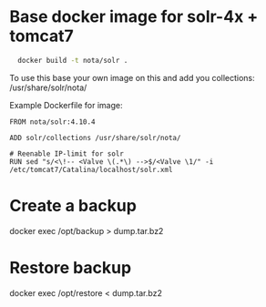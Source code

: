 # Base docker image for solr-4x + tomcat7

```bash
  docker build -t nota/solr .
```

To use this base your own image on this and add you collections:
/usr/share/solr/nota/

Example Dockerfile for image:
```
FROM nota/solr:4.10.4

ADD solr/collections /usr/share/solr/nota/

# Reenable IP-limit for solr
RUN sed "s/<\!-- <Valve \(.*\) -->$/<Valve \1/" -i /etc/tomcat7/Catalina/localhost/solr.xml
```

# Create a backup
docker exec <CONTRAINER> /opt/backup > dump.tar.bz2

# Restore backup
docker exec <CONTAINER> /opt/restore < dump.tar.bz2
